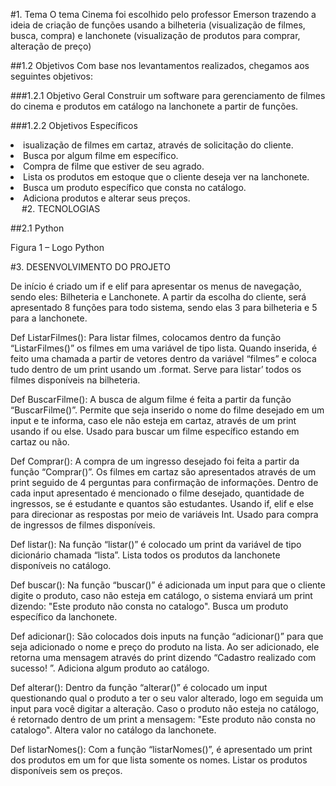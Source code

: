 #1.	Tema
O tema Cinema foi escolhido pelo professor Emerson trazendo a ideia de criação de funções usando a bilheteria (visualização de filmes, busca, compra) e lanchonete (visualização de produtos para comprar, alteração de preço)

##1.2 Objetivos
Com base nos levantamentos realizados, chegamos aos seguintes objetivos:

###1.2.1 Objetivo Geral
Construir um software para gerenciamento de filmes do cinema e produtos em catálogo na lanchonete a partir de funções.

###1.2.2 Objetivos Específicos

<li>isualização de filmes em cartaz, através de solicitação do cliente.</li>
<li>Busca por algum filme em específico.</li>
<li>Compra de filme que estiver de seu agrado.</li>
<li>Lista os produtos em estoque que o cliente deseja ver na lanchonete.</li>
<li>Busca um produto específico que consta no catálogo.</li>
<li>Adiciona produtos e alterar seus preços.</li>
 
#2.	TECNOLOGIAS
 
##2.1 Python
 
Figura 1 – Logo Python 

#3.	DESENVOLVIMENTO DO PROJETO

De início é criado um if e elif para apresentar os menus de navegação, sendo eles: Bilheteria e Lanchonete.
A partir da escolha do cliente, será apresentado 8 funções para todo sistema, sendo elas 3 para bilheteria e 5 para a lanchonete.

Def ListarFilmes():
Para listar filmes, colocamos dentro da função “ListarFilmes()” os filmes em uma variável de tipo lista. Quando inserida, é feito uma chamada a partir de vetores dentro da variável “filmes” e coloca tudo dentro de um print usando um .format.
Serve para listar’ todos os filmes disponíveis na bilheteria.

Def BuscarFilme():
A busca de algum filme é feita a partir da função “BuscarFilme()”. Permite que seja inserido o nome do filme desejado em um input e te informa, caso ele não esteja em cartaz, através de um print usando if ou else.
Usado para buscar um filme específico estando em cartaz ou não.

Def Comprar():
A compra de um ingresso desejado foi feita a partir da função “Comprar()”. Os filmes em cartaz são apresentados através de um print seguido de 4 perguntas para confirmação de informações. Dentro de cada input apresentado é mencionado o filme desejado, quantidade de ingressos, se é estudante e quantos são estudantes. Usando if, elif e else para direcionar as respostas por meio de variáveis Int.
Usado para compra de ingressos de filmes disponíveis.

Def listar():
Na função “listar()” é colocado um print da variável de tipo dicionário chamada “lista”.
Lista todos os produtos da lanchonete disponíveis no catálogo.

Def buscar():
Na função “buscar()” é adicionada um input para que o cliente digite o produto, caso não esteja em catálogo, o sistema enviará um print dizendo: "Este produto não consta no catalogo".
Busca um produto específico da lanchonete.

Def adicionar():
São colocados dois inputs na função “adicionar()” para que seja adicionado o nome e preço do produto na lista. Ao ser adicionado, ele retorna uma mensagem através do print dizendo “Cadastro realizado com sucesso! ”.
Adiciona algum produto ao catálogo.

Def alterar():
Dentro da função “alterar()” é colocado um input questionando qual o produto a ter o seu valor alterado, logo em seguida um input para você digitar a alteração. Caso o produto não esteja no catálogo, é retornado dentro de um print a mensagem: "Este produto não consta no catalogo".
Altera valor no catálogo da lanchonete.

Def listarNomes():
Com a função “listarNomes()”, é apresentado um print dos produtos em um for que lista somente os nomes.
Listar os produtos disponíveis sem os preços.
